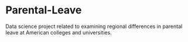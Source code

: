 # Parental-Leave
Data science project related to examining regional differences in parental leave at American colleges and universities.

